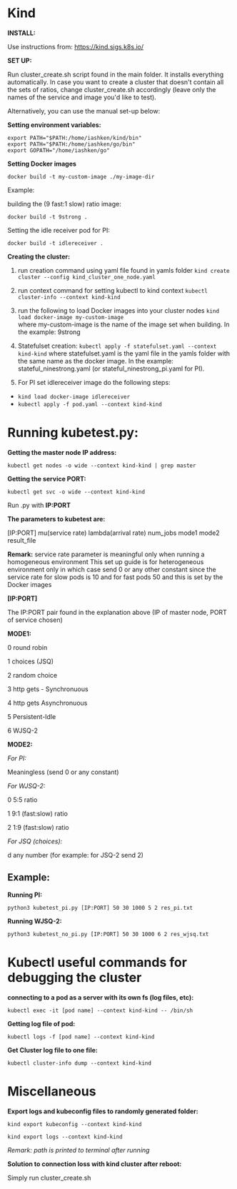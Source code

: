# Kind

**INSTALL:**

Use instructions from:
https://kind.sigs.k8s.io/


**SET UP:**

Run cluster_create.sh script found in the main folder. It installs everything automatically. In case you want to create a cluster that doesn't contain all the sets of ratios, change cluster_create.sh accordingly (leave only the names of the service and image you'd like to test).

Alternatively, you can use the manual set-up below:

**Setting environment variables:**

    export PATH="$PATH:/home/iashken/kind/bin"
    export PATH="$PATH:/home/iashken/go/bin"
    export GOPATH="/home/iashken/go"

**Setting Docker images**

```docker build -t my-custom-image ./my-image-dir```

Example: 

building the (9 fast:1 slow) ratio image:

```docker build -t 9strong .```

Setting the idle receiver pod for PI:

```docker build -t idlereceiver .```

**Creating the cluster:**

1. run creation command using yaml file found in yamls folder
  ```kind create cluster --config kind_cluster_one_node.yaml```   
2. run context command for setting kubectl to kind context
  ```kubectl cluster-info --context kind-kind```        
3. run the following to load Docker images into your cluster nodes
  ```kind load docker-image my-custom-image```          
  where my-custom-image is the name of the image set when building. In the example: 9strong
                
4. Statefulset creation:
                              ```kubectl apply -f statefulset.yaml --context kind-kind```
where statefulset.yaml is the yaml file in the yamls folder with the same name as the docker image. In the example: stateful_ninestrong.yaml (or stateful_ninestrong_pi.yaml for PI).
5. For PI set idlereceiver image do the following steps:
* ```kind load docker-image idlereceiver```
* ```kubectl apply -f pod.yaml --context kind-kind```


# Running kubetest.py:
 
 
**Getting the master node IP address:**

```kubectl get nodes -o wide --context kind-kind | grep master```


**Getting the service PORT:**

```kubectl get svc -o wide --context kind-kind```

Run .py with **IP:PORT**

**The parameters to kubetest are:**

[IP:PORT] mu(service rate) lambda(arrival rate) num_jobs mode1 mode2 result_file

**Remark:** service rate parameter is meaningful only when running a homogeneous environment This set up guide is for heterogeneous environment only in which case send 0 or any other constant since the service rate for slow pods is 10 and for fast pods 50 and this is set by the Docker images

**[IP:PORT]**

The IP:PORT pair found in the explanation above (IP of master node, PORT of service chosen)

**MODE1:**

0  round robin

1  choices (JSQ)

2  random choice

3  http gets - Synchronuous

4  http gets Asynchronuous

5  Persistent-Idle

6  WJSQ-2

**MODE2:**

*For PI:*

Meaningless (send 0 or any constant)

*For WJSQ-2:*

0 5:5 ratio

1 9:1 (fast:slow) ratio

2 1:9 (fast:slow) ratio

*For JSQ (choices):*

d any number (for example: for JSQ-2 send 2)

## Example:

**Running PI:**

```python3 kubetest_pi.py [IP:PORT] 50 30 1000 5 2 res_pi.txt```

**Running WJSQ-2:**

```python3 kubetest_no_pi.py [IP:PORT] 50 30 1000 6 2 res_wjsq.txt```


# Kubectl useful commands for debugging the cluster

**connecting to a pod as a server with its own fs (log files, etc):**

```kubectl exec -it [pod name] --context kind-kind -- /bin/sh```

**Getting log file of pod:**

```kubectl logs -f [pod name] --context kind-kind```

**Get Cluster log file to one file:**

```kubectl cluster-info dump --context kind-kind```

# Miscellaneous

**Export logs and kubeconfig files to randomly generated folder:**

```kind export kubeconfig --context kind-kind```

```kind export logs --context kind-kind```

*Remark: path is printed to terminal after running*


**Solution to connection loss with kind cluster after reboot:**

Simply run cluster_create.sh



